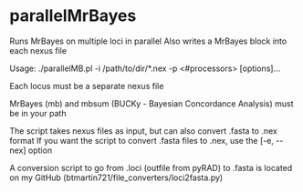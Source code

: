 # parallelMrBayes
Runs MrBayes on multiple loci in parallel
Also writes a MrBayes block into each nexus file

Usage: ./parallelMB.pl -i /path/to/dir/*.nex -p <#processors> [options]...

Each locus must be a separate nexus file

MrBayes (mb) and mbsum (BUCKy - Bayesian Concordance Analysis) must be in your path

The script takes nexus files as input, but can also convert .fasta to .nex format
If you want the script to convert .fasta files to .nex, use the [-e, --nex] option

A conversion script to go from .loci (outfile from pyRAD) to .fasta is located on my GitHub (btmartin721/file_converters/loci2fasta.py)

